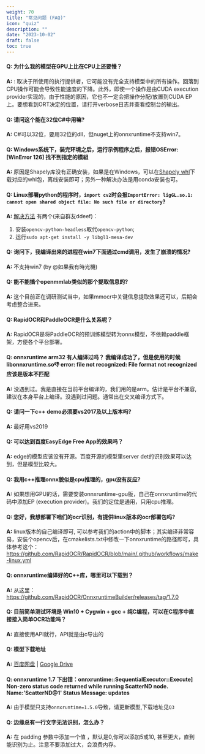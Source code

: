 ```yaml
---
weight: 70
title: "常见问题 (FAQ)"
icon: "quiz"
description: ""
date: "2023-10-02"
draft: false
toc: true
---
```


#### Q: 为什么我的模型在GPU上比在CPU上还要慢？
**A:** : 取决于所使用的执行提供者，它可能没有完全支持模型中的所有操作。回落到CPU操作可能会导致性能速度的下降。此外，即使一个操作是由CUDA execution provider实现的，由于性能的原因，它也不一定会把操作分配/放置到CUDA EP上。要想看到ORT决定的位置，请打开verbose日志并查看控制台的输出。

#### Q: 请问这个能在32位C#中用嘛?
**A:** C#可以32位，要用32位的dll，但nuget上的onnxruntime不支持win7。

#### Q: Windows系统下，装完环境之后，运行示例程序之后，报错OSError: [WinError 126] 找不到指定的模組
**A:** 原因是Shapely库没有正确安装，如果是在Windows，可以在[Shapely whl](https://www.lfd.uci.edu/~gohlke/pythonlibs/#shapely)下载对应的whl包，离线安装即可；另外一种解决办法是用conda安装也可。

#### Q: Linux部署python的程序时，`import cv2`时会报`ImportError: ligGL.so.1: cannot open shared object file: No such file or directory`?
**A:** [解决方法](https://stackoverflow.com/a/63978454/3335415
) 有两个(来自群友ddeef)：
  1. 安装`opencv-python-headless`取代`opencv-python`;
  2. 运行`sudo apt-get install -y libgl1-mesa-dev`

#### Q: 询问下，我编译出来的进程在win7下面通过cmd调用，发生了崩溃的情况?
**A:** 不支持win7 (by @如果我有時光機)

#### Q: 能不能搞个openmmlab类似的那个提取信息的?
**A:** 这个目前正在调研测试当中，如果mmocr中关键信息提取效果还可以，后期会考虑整合进来。

#### Q: RapidOCR和PaddleOCR是什么关系呢？
**A:** RapidOCR是将PaddleOCR的预训练模型转为onnx模型，不依赖paddle框架，方便各个平台部署。

#### Q: onnxruntime arm32 有人编译过吗？ 我编译成功了，但是使用的时候libonnxruntime.so:-1: error: file not recognized: File format not recognized  应该是版本不匹配
**A:** 没遇到过。我是直接在当前平台编译的，我们用的是arm。估计是平台不兼容,建议在本身平台上编译。没遇到过问题。通常出在交叉编译方式下。

#### Q: 请问一下c++ demo必须要vs2017及以上版本吗?
**A:** 最好用vs2019

#### Q: 可以达到百度EasyEdge Free App的效果吗？
**A:** edge的模型应该没有开源。百度开源的模型里server det的识别效果可以达到，但是模型比较大。

#### Q: 我用c++推理onnx貌似是cpu推理的，gpu没有反应?
**A:** 如果想用GPU的话，需要安装onnxruntime-gpu版，自己在onnxruntime的代码中添加EP (execution provider)。我们的定位是通用，只用cpu推理。

#### Q: 您好，我想部署下咱们的ocr识别，有提供linux版本的ocr部署包吗?
**A:** linux版本的自己编译即可, 可以参考我们的action中的脚本；其实编译非常容易，安装个opencv后，在cmakelists.txt中修改一下onnxruntime的路径即可，具体参考这个： https://github.com/RapidOCR/RapidOCR/blob/main/.github/workflows/make-linux.yml

#### Q: onnxruntime编译好的C++库，哪里可以下载到？
**A:** 从这里：https://github.com/RapidOCR/OnnxruntimeBuilder/releases/tag/1.7.0

#### Q: 目前简单测试环境是  Win10 + Cygwin + gcc + 纯C编程，可以在C程序中直接接入简单OCR功能吗？
**A:** 直接使用API就行，API就是由c导出的

#### Q: 模型下载地址
**A:** [百度网盘](https://pan.baidu.com/s/1PTcgXG2zEgQU6A_A3kGJ3Q?pwd=jhai) | [Google Drive](https://drive.google.com/drive/folders/1x_a9KpCo_1blxH1xFOfgKVkw1HYRVywY?usp=sharing)

#### Q: onnxruntime 1.7 下出错：onnxruntime::SequentialExecutor::Execute] Non-zero status code returned while running ScatterND node. Name:'ScatterND@1' Status Message: updates
**A:** 由于模型只支持`onnxruntime=1.5.0`导致，请更新模型,下载地址见`Q3`

#### Q: 边缘总有一行文字无法识别，怎么办？
**A:** 在 padding 参数中添加一个值 ，默认是0,你可以添加5或10, 甚至更大，直到能识别为止。注意不要添加过大，会浪费内存。